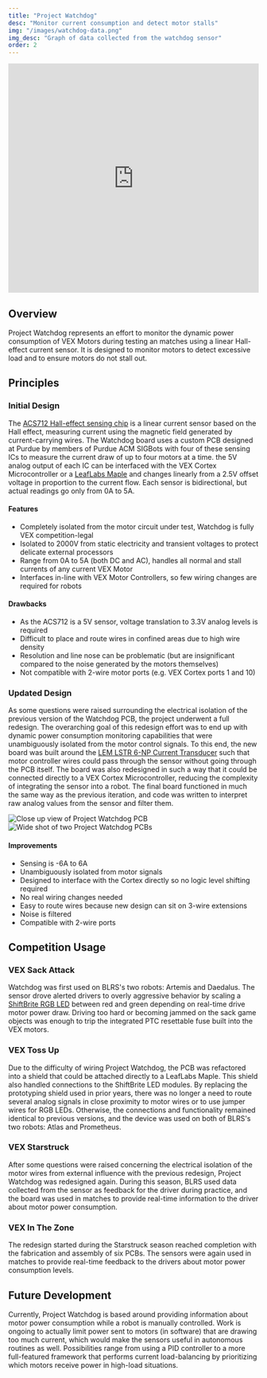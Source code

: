 ```yaml
---
title: "Project Watchdog"
desc: "Monitor current consumption and detect motor stalls"
img: "/images/watchdog-data.png"
img_desc: "Graph of data collected from the watchdog sensor"
order: 2
---
```


<iframe width="100%" height="461" src="https://www.youtube.com/embed/WLyXgygtGUg?start=0&end=20" frameborder="0" allow="autoplay; encrypted-media" allowfullscreen></iframe>

## Overview
Project Watchdog represents an effort to monitor the dynamic power consumption of VEX Motors during testing an matches using a linear Hall-effect current sensor. It is designed to monitor motors to detect excessive load and to ensure motors do not stall out.

## Principles

### Initial Design

The [ACS712 Hall-effect sensing chip](https://www.allegromicro.com/en/Products/Current-Sensor-ICs/Zero-To-Fifty-Amp-Integrated-Conductor-Sensor-ICs/ACS712.aspx) is a linear current sensor based on the Hall effect, measuring current using the magnetic field generated by current-carrying wires. The Watchdog board uses a custom PCB designed at Purdue by members of Purdue ACM SIGBots with four of these sensing ICs to measure the current draw of up to four motors at a time. the 5V analog output of each IC can be interfaced with the VEX Cortex Microcontroller or a [LeafLabs Maple](https://www.leaflabs.com/maple) and changes linearly from a 2.5V offset voltage in proportion to the current flow. Each sensor is bidirectional, but actual readings go only from 0A to 5A.

#### Features
- Completely isolated from the motor circuit under test, Watchdog is fully VEX competition-legal
- Isolated to 2000V from static electricity and transient voltages to protect delicate external processors
- Range from 0A to 5A (both DC and AC), handles all normal and stall currents of any current VEX Motor
- Interfaces in-line with VEX Motor Controllers, so few wiring changes are required for robots

#### Drawbacks
- As the ACS712 is a 5V sensor, voltage translation to 3.3V analog levels is required
- Difficult to place and route wires in confined areas due to high wire density
- Resolution and line nose can be problematic (but are insignificant compared to the noise generated by the motors themselves)
- Not compatible with 2-wire motor ports (e.g. VEX Cortex ports 1 and 10)

### Updated Design

As some questions were raised surrounding the electrical isolation of the previous version of the Watchdog PCB, the project underwent a full redesign. The overarching goal of this redesign effort was to end up with dynamic power consumption monitoring capabilities that were unambiguously isolated from the motor control signals. To this end, the new board was built around the [LEM LSTR 6-NP Current Transducer](https://www.digikey.com/product-detail/en/lem-usa-inc/LTSR-6-NP/398-1021-5-ND/1026512) such that motor controller wires could pass through the sensor without going through the PCB itself. The board was also redesigned in such a way that it could be connected directly to a VEX Cortex Microcontroller, reducing the complexity of integrating the sensor into a robot. The final board functioned in much the same way as the previous iteration, and code was written to interpret raw analog values from the sensor and filter them.

![Close up view of Project Watchdog PCB](images/watchdog_v2_detail.jpg)
![Wide shot of two Project Watchdog PCBs](images/watchdog_v2_wide.jpg)

#### Improvements
- Sensing is -6A to 6A
- Unambiguously isolated from motor signals
- Designed to interface with the Cortex directly so no logic level shifting required
- No real wiring changes needed
- Easy to route wires because new design can sit on 3-wire extensions
- Noise is filtered
- Compatible with 2-wire ports

## Competition Usage

### VEX Sack Attack
Watchdog was first used on BLRS's two robots: Artemis and Daedalus. The sensor drove alerted drivers to overly aggressive behavior by scaling a [ShiftBrite RGB LED](https://www.sparkfun.com/products/10075) between red and green depending on real-time drive motor power draw. Driving too hard or becoming jammed on the sack game objects was enough to trip the integrated PTC resettable fuse built into the VEX motors.

### VEX Toss Up
Due to the difficulty of wiring Project Watchdog, the PCB was refactored into a shield that could be attached directly to a LeafLabs Maple. This shield also handled connections to the ShiftBrite LED modules. By replacing the prototyping shield used in prior years, there was no longer a need to route several analog signals in close proximity to motor wires or to use jumper wires for RGB LEDs. Otherwise, the connections and functionality remained identical to previous versions, and the device was used on both of BLRS's two robots: Atlas and Prometheus.

### VEX Starstruck
After some questions were raised concerning the electrical isolation of the motor wires from external influence with the previous redesign, Project Watchdog was redesigned again. During this season, BLRS used data collected from the sensor as feedback for the driver during practice, and the board was used in matches to provide real-time information to the driver about motor power consumption.

### VEX In The Zone
The redesign started during the Starstruck season reached completion with the fabrication and assembly of six PCBs. The sensors were again used in matches to provide real-time feedback to the drivers about motor power consumption levels.

## Future Development
Currently, Project Watchdog is based around providing information about motor power consumption while a robot is manually controlled. Work is ongoing to actually limit power sent to motors (in software) that are drawing too much current, which would make the sensors useful in autonomous routines as well. Possibilities range from using a PID controller to a more full-featured framework that performs current load-balancing by prioritizing which motors receive power in high-load situations.
